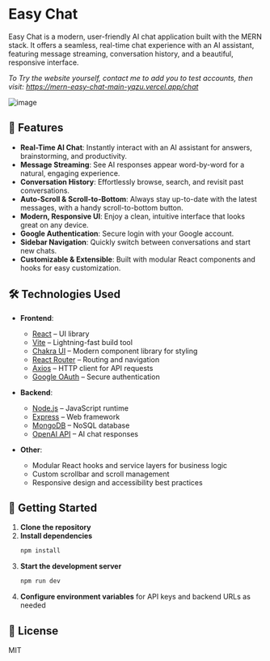 # Easy Chat

Easy Chat is a modern, user-friendly AI chat application built with the MERN stack. It offers a seamless, real-time chat experience with an AI assistant, featuring message streaming, conversation history, and a beautiful, responsive interface.

*To Try the website yourself, contact me to add you to test accounts, then visit:*
*https://mern-easy-chat-main-yqzu.vercel.app/chat*

![image](https://github.com/user-attachments/assets/bdef2910-e550-40e5-a74c-50f745aeccdc)


## 🚀 Features

- **Real-Time AI Chat**: Instantly interact with an AI assistant for answers, brainstorming, and productivity.
- **Message Streaming**: See AI responses appear word-by-word for a natural, engaging experience.
- **Conversation History**: Effortlessly browse, search, and revisit past conversations.
- **Auto-Scroll & Scroll-to-Bottom**: Always stay up-to-date with the latest messages, with a handy scroll-to-bottom button.
- **Modern, Responsive UI**: Enjoy a clean, intuitive interface that looks great on any device.
- **Google Authentication**: Secure login with your Google account.
- **Sidebar Navigation**: Quickly switch between conversations and start new chats.
- **Customizable & Extensible**: Built with modular React components and hooks for easy customization.

## 🛠️ Technologies Used

- **Frontend**:

  - [React](https://react.dev/) – UI library
  - [Vite](https://vitejs.dev/) – Lightning-fast build tool
  - [Chakra UI](https://chakra-ui.com/) – Modern component library for styling
  - [React Router](https://reactrouter.com/) – Routing and navigation
  - [Axios](https://axios-http.com/) – HTTP client for API requests
  - [Google OAuth](https://developers.google.com/identity) – Secure authentication

- **Backend**:

  - [Node.js](https://nodejs.org/) – JavaScript runtime
  - [Express](https://expressjs.com/) – Web framework
  - [MongoDB](https://www.mongodb.com/) – NoSQL database
  - [OpenAI API](https://platform.openai.com/docs/api-reference) – AI chat responses

- **Other**:
  - Modular React hooks and service layers for business logic
  - Custom scrollbar and scroll management
  - Responsive design and accessibility best practices

## 🏁 Getting Started

1. **Clone the repository**
2. **Install dependencies**
   ```bash
   npm install
   ```
3. **Start the development server**
   ```bash
   npm run dev
   ```
4. **Configure environment variables** for API keys and backend URLs as needed

## 📄 License

MIT
